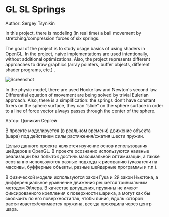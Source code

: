 # GL SL Springs

Author: Sergey Tsynikin

In this project, there is modeling (in real time) a ball movement by stretching/compression forces of six springs.

The goal of the project is to study usage basics of using shaders in OpenGL. In the project, naive implementations are used intentionally, without additional optimizations. Also, the project represents different approaches to draw graphics (array pointers, buffer objects, different shader programs, etc.) .

![Screenshot](https://github.com/znseday/GL_SL_Springs/blob/master/Doc/Pics/Pic_01.png)

In the physic model, there are used Hooke law and Newton's second law. Differential equation of movement are being solved by trivial Eulerian approach. Also, there is a simplification: the springs don’t have constant fixers on the sphere surface, they can “slide” on the sphere surface in order to a line of force vector always passes through the center of the sphere.

Автор: Цыникин Сергей

В проекте моделируется (в реальном времени) движение объекта (шара) под действием силы растяжения/сжатия шести пружин.

Целью данного проекта является изучение основ использования шейдеров в OpenGL. В проекте осознанно используются наивные реализации без попыток достичь максимальной оптимизации, а также осознанно используются разные подходы к рисованию (указатели на массивы, буфферные объекты, разные шейдерные программы и т.п.). 

В физической модели используются закон Гука и 2й закон Ньютона, а дифференциальное уравнение движения решается тривиальным методом Эйлера. В качестве допущения, пружины не имеют фиксированного крепления к поверхности шарика, а могут как бы скользить по его поверхности так, чтобы линия, вдоль которой растягивается/сжимается пружина, всегда проходила через центр шара.

 


